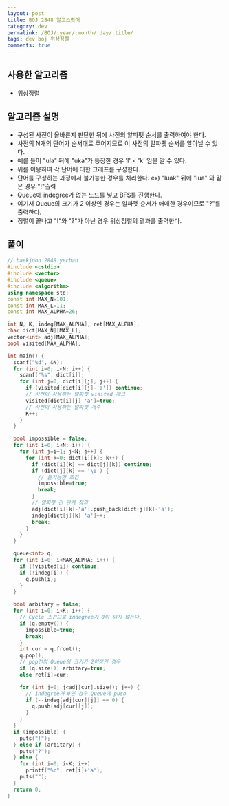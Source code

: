 ```yaml
---
layout: post
title: BOJ 2848 알고스팟어
category: dev
permalink: /BOJ/:year/:month/:day/:title/
tags: dev boj 위상정렬
comments: true
---
```

## 사용한 알고리즘
- 위상정렬

## 알고리즘 설명
- 구성된 사전이 올바른지 판단한 뒤에 사전의 알파펫 순서를 출력하여야 한다.
- 사전의 N개의 단어가 순서대로 주어지므로 이 사전의 알파펫 순서를 알아낼 수 있다.
- 예를 들어 "ula" 뒤에 "uka"가 등장한 경우 'l' < 'k' 임을 알 수 있다.
- 위를 이용하여 각 단어에 대한 그래프를 구성한다.
- 단어를 구성하는 과정에서 불가능한 경우를 처리한다. ex) "luak" 뒤에 "lua" 와 같은 경우 "!"출력
- Queue에 indegree가 없는 노드를 넣고 BFS를 진행한다.
- 여기서 Queue의 크기가 2 이상인 경우는 알파펫 순서가 애매한 경우이므로 "?"를 출력한다.
- 정렬이 끝나고 "!"와 "?"가 아닌 경우 위상정렬의 결과를 출력한다.

## 풀이
```c++
// baekjoon 2848 yechan
#include <cstdio>
#include <vector>
#include <queue>
#include <algorithm>
using namespace std;
const int MAX_N=101;
const int MAX_L=11;
const int MAX_ALPHA=26;

int N, K, indeg[MAX_ALPHA], ret[MAX_ALPHA];
char dict[MAX_N][MAX_L];
vector<int> adj[MAX_ALPHA];
bool visited[MAX_ALPHA];

int main() {
  scanf("%d", &N);
  for (int i=0; i<N; i++) {
    scanf("%s", dict[i]);
    for (int j=0; dict[i][j]; j++) {
      if (visited[dict[i][j]-'a']) continue;
      // 사전이 사용하는 알파펫 visited 체크
      visited[dict[i][j]-'a']=true;
      // 사전이 사용하는 알파펫 개수
      K++;
    }
  }

  bool impossible = false;
  for (int i=0; i<N; i++) {
    for (int j=i+1; j<N; j++) {
      for (int k=0; dict[i][k]; k++) {
        if (dict[i][k] == dict[j][k]) continue;
        if (dict[j][k] == '\0') {
          // 불가능한 조건
          impossible=true;
          break;
        }
        // 알파펫 간 관계 정의
        adj[dict[i][k]-'a'].push_back(dict[j][k]-'a');
        indeg[dict[j][k]-'a']++;
        break;
      }
    }
  }

  queue<int> q;
  for (int i=0; i<MAX_ALPHA; i++) {
    if (!visited[i]) continue;
    if (!indeg[i]) {
      q.push(i);
    }
  }

  bool arbitary = false;
  for (int i=0; i<K; i++) {
    // Cycle 조건으로 indegree가 0이 되지 않는다.
    if (q.empty()) {
      impossible=true;
      break;
    }
    int cur = q.front();
    q.pop();
    // pop전의 Queue의 크기가 2이상인 경우
    if (q.size()) arbitary=true;
    else ret[i]=cur;

    for (int j=0; j<adj[cur].size(); j++) {
      // indegree가 0인 경우 Queue에 push
      if (--indeg[adj[cur][j]] == 0) {
        q.push(adj[cur][j]);
      }
    }
  }
  if (impossible) {
    puts("!");
  } else if (arbitary) {
    puts("?");
  } else {
    for (int i=0; i<K; i++)
      printf("%c", ret[i]+'a');
    puts("");
  }
  return 0;
}
```

